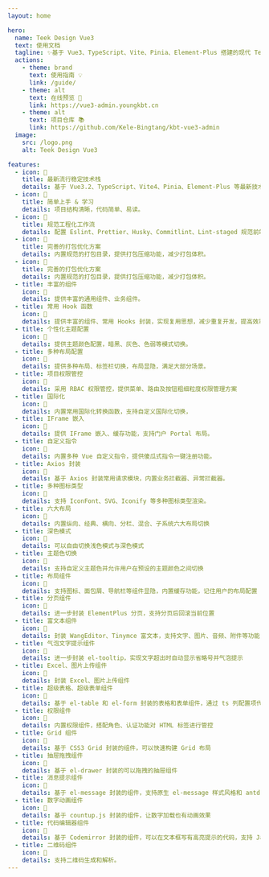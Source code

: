 ```yaml
---
layout: home

hero:
  name: Teek Design Vue3
  text: 使用文档
  tagline: ✨基于 Vue3、TypeScript、Vite、Pinia、Element-Plus 搭建的现代 Template 管理系统模板
  actions:
    - theme: brand
      text: 使用指南 💡
      link: /guide/
    - theme: alt
      text: 在线预览 👀
      link: https://vue3-admin.youngkbt.cn
    - theme: alt
      text: 项目仓库 📚
      link: https://github.com/Kele-Bingtang/kbt-vue3-admin
  image:
    src: /logo.png
    alt: Teek Design Vue3

features:
  - icon: 📖
    title: 最新流行稳定技术栈
    details: 基于 Vue3.2、TypeScript、Vite4、Pinia、Element-Plus 等最新技术栈开发。
  - icon: 🎉
    title: 简单上手 & 学习
    details: 项目结构清晰，代码简单、易读。
  - icon: 🎇
    title: 规范工程化工作流
    details: 配置 Eslint、Prettier、Husky、Commitlint、Lint-staged 规范前端工程代码规范。
  - icon: 📝
    title: 完善的打包优化方案
    details: 内置规范的打包目录，提供打包压缩功能，减少打包体积。
  - icon: 📝
    title: 完善的打包优化方案
    details: 内置规范的打包目录，提供打包压缩功能，减少打包体积。
  - title: 丰富的组件
    icon: 📝
    details: 提供丰富的通用组件、业务组件。
  - title: 常用 Hook 函数
    icon: 📝
    details: 提供丰富的组件、常用 Hooks 封装，实现复用思想，减少重复开发，提高效率。
  - title: 个性化主题配置
    icon: 📝
    details: 提供主题颜色配置，暗黑、灰色、色弱等模式切换。
  - title: 多种布局配置
    icon: 📝
    details: 提供多种布局、标签栏切换，布局显隐，满足大部分场景。
  - title: 项目权限管控
    icon: 📝
    details: 采用 RBAC 权限管控，提供菜单、路由及按钮粗细粒度权限管理方案
  - title: 国际化
    icon: 📝
    details: 内置常用国际化转换函数，支持自定义国际化切换，
  - title: IFrame 嵌入
    icon: 📝
    details: 提供 IFrame 嵌入、缓存功能，支持门户 Portal 布局。
  - title: 自定义指令
    icon: 📝
    details: 内置多种 Vue 自定义指令，提供傻瓜式指令一键注册功能。
  - title: Axios 封装
    icon: 📝
    details: 基于 Axios 封装常用请求模块，内置业务拦截器、异常拦截器。
  - title: 多种图标类型
    icon: 📝
    details: 支持 IconFont、SVG、Iconify 等多种图标类型渲染。
  - title: 六大布局
    icon: 📝
    details: 内置纵向、经典、横向、分栏、混合、子系统六大布局切换
  - title: 深色模式
    icon: 📝
    details: 可以自由切换浅色模式与深色模式
  - title: 主题色切换
    icon: 📝
    details: 支持自定义主题色并允许用户在预设的主题颜色之间切换
  - title: 布局组件
    icon: 📝
    details: 支持图标、面包屑、导航栏等组件显隐，内置缓存功能，记住用户的布局配置
  - title: 分页组件
    icon: 📝
    details: 进一步封装 ElementPlus 分页，支持分页后回滚当前位置
  - title: 富文本组件
    icon: 📝
    details: 封装 WangEditor、Tinymce 富文本，支持文字、图片、音频、附件等功能
  - title: 气泡文字提示组件
    icon: 📝
    details: 进一步封装 el-tooltip，实现文字超出时自动显示省略号并气泡提示
  - title: Excel、图片上传组件
    icon: 📝
    details: 封装 Excel、图片上传组件
  - title: 超级表格、超级表单组件
    icon: 📝
    details: 基于 el-table 和 el-form 封装的表格和表单组件，通过 ts 列配置项代码代替复杂的 template 标签
  - title: 权限组件
    icon: 📝
    details: 内置权限组件，搭配角色、认证功能对 HTML 标签进行管控
  - title: Grid 组件
    icon: 📝
    details: 基于 CSS3 Grid 封装的组件，可以快速构建 Grid 布局
  - title: 抽屉拖拽组件
    icon: 📝
    details: 基于 el-drawer 封装的可以拖拽的抽屉组件
  - title: 消息提示组件
    icon: 📝
    details: 基于 el-message 封装的组件，支持原生 el-message 样式风格和 antd-message 样式风格
  - title: 数字动画组件
    icon: 📝
    details: 基于 countup.js 封装的组件，让数字加载也有动画效果
  - title: 代码编辑器组件
    icon: 📝
    details: 基于 Codemirror 封装的组件，可以在文本框写有高亮提示的代码，支持 Java、SQL、JavaScript 等流行语言。
  - title: 二维码组件
    icon: 📝
    details: 支持二维码生成和解析。
---
```

